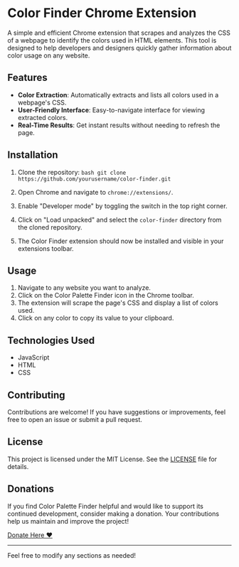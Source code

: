 # Color Finder Chrome Extension

A simple and efficient Chrome extension that scrapes and analyzes the CSS of a webpage to identify the colors used in HTML elements. This tool is designed to help developers and designers quickly gather information about color usage on any website.

## Features

- **Color Extraction**: Automatically extracts and lists all colors used in a webpage's CSS.
- **User-Friendly Interface**: Easy-to-navigate interface for viewing extracted colors.
- **Real-Time Results**: Get instant results without needing to refresh the page.

## Installation

1. Clone the repository: ```bash git clone https://github.com/yourusername/color-finder.git```

2. Open Chrome and navigate to `chrome://extensions/`.

3. Enable "Developer mode" by toggling the switch in the top right corner.

4. Click on "Load unpacked" and select the `color-finder` directory from the cloned repository.

5. The Color Finder extension should now be installed and visible in your extensions toolbar.

## Usage

1. Navigate to any website you want to analyze.
2. Click on the Color Palette Finder icon in the Chrome toolbar.
3. The extension will scrape the page's CSS and display a list of colors used.
4. Click on any color to copy its value to your clipboard.

## Technologies Used

- JavaScript
- HTML
- CSS

## Contributing

Contributions are welcome! If you have suggestions or improvements, feel free to open an issue or submit a pull request.

## License

This project is licensed under the MIT License. See the [LICENSE](LICENSE) file for details.

## Donations 

If you find Color Palette Finder helpful and would like to support its continued development, consider making a donation. Your contributions help us maintain and improve the project!

[Donate Here ❤️](https://buymeacoffee.com/deepakkn)

---

Feel free to modify any sections as needed!
